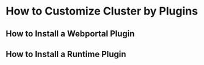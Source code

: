 # How to Customize Cluster by Plugins

## How to Install a Webportal Plugin

## How to Install a Runtime Plugin
